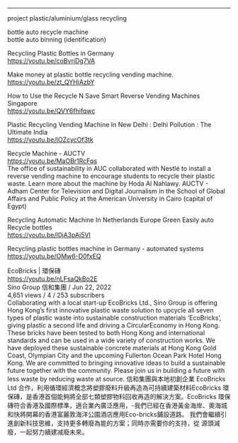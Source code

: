 
-----------------------------------------------------------

project plastic/aluminium/glass recycling  

bottle auto recycle machine  
bottle auto binning (identification)  


Recycling Plastic Bottles in Germany  
  https://youtu.be/coBvrjDg7VA  


Make money at plastic bottle recycling vending machine.  
  https://youtu.be/zt_QYHiAzbY  


How to Use the Recycle N Save Smart Reverse Vending Machines Singapore  
  https://youtu.be/QVY6fhifqwc  


Plastic Recycling Vending Machine In New Delhi : Delhi Pollution : The Ultimate India  
  https://youtu.be/IOZcycOf3tk  


Recycle Machine - AUCTV  
  https://youtu.be/MaOBr1RcFqs  
The office of sustainability in AUC collaborated with Nestlé to install a reverse vending machine to encourage students to recycle their plastic waste. Learn more about the machine by Hoda Al Nahlawy.
AUCTV - Adham Center for Television and Digital Journalism in the School of Global Affairs and Public Policy at the American University in Cairo (capital of Egypt)  


Recycling Automatic Machine In Netherlands Europe Green Easily auto Recycle bottles  
  https://youtu.be/I0jA3pAj5VI  


Recycling plastic bottles machine in Germany - automated systems  
  https://youtu.be/OMw6-D0fxEQ  



EcoBricks | 環保磚  
  https://youtu.be/nLFsaQkBo2E  
Sino Group 信和集團 / Jun 22, 2022  
4,651 views / 4 / 253 subscribers  
Collaborating with a local start-up EcoBricks Ltd., Sino Group is offering Hong Kong’s first innovative plastic waste solution to upcycle all seven types of plastic waste into sustainable construction materials ‘EcoBricks’, giving plastic a second life and driving a CircularEconomy in Hong Kong. These bricks have been tested to both Hong Kong and international standards and can be used in a wide variety of construction works. We have deployed these sustainable concrete materials at Hong Kong Gold Coast, Olympian City and the upcoming Fullerton Ocean Park Hotel Hong Kong. 
We are committed to bringing innovative ideas to build a sustainable future together with the community. Please join us in building a future with less waste by reducing waste at source. 
信和集團與本地初創企業 EcoBricks Ltd 合作，利用循環經濟概念將塑膠廢料升級再造為可持續建築材料EcoBricks 環保磚，是香港首個能夠將全部七類塑膠物料回收再造的解決方案。EcoBricks 環保磚符合香港及國際標準，適合業內廣泛應用，-我們已經在香港黃金海岸、奧海城和快將開幕的香港富麗敦海洋公園酒店應用Eco-bricks鋪設道路。 
我們會繼續引進創新科技思維，支持更多轉廢為能的方案；同時亦需要你的支持，從 源頭減廢，一起努力續建减廢未來。  


